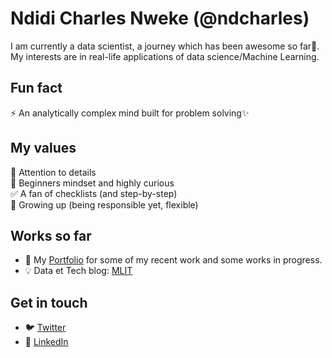 # Ndidi Charles Nweke (@ndcharles)

I am currently a data scientist, a journey which has been awesome so far🙌. My interests are in real-life applications of data science/Machine Learning.

## Fun fact
<!-- 🔭 I’m currently working on [Cheta](https://www.cheta.com.ng)<br>
Cheta is a project born out of my classroom experience. After leaving the classroom, I was still a home lesson teacher for a while. It was then that I realised how difficult it is to help kids practice for common entrance examinations (NCEE). This is me trying to build something for myself using my knowledge of WordPress.<br>

🔭 I’m currently working on Stopeet! A search platform to help detect fake job locations.
-->
⚡ An analytically complex mind built for problem solving✨<br>

## My values
🔭 Attention to details<br>
🌱 Beginners mindset and highly curious<br>
✅ A fan of checklists (and step-by-step)<br>
🚀 Growing up (being responsible yet, flexible)<br>

<!--
👋 💖 Safety and trust<br>
🌟 Expression as authentic self<br>
🍏 Beginner's mindset and curiosity<br>
 Shared norms<br>
🚀 Elevate the underrepresented
🔪
 💕
- 🔭 I’m currently working on ...
- 🌱 I’m currently learning ...
- 👯 I’m looking to collaborate on ...
- 🤔 I’m looking for help with ...
- 💬 Ask me about ...
- 📫 How to reach me: ...
- 😄 Pronouns: ...
- ⚡ Fun fact: ...

* :iphone: [Facebook](https://www.facebook.com/ndcharles) 
* :bulb: Data et Tech blog: [MLIT](https://www.ndcharles.github.io)<br>

#### ... more on me and about MyLifeInTech are [also available](https://www.opendiari.com/topics/my-life-in-tech).

-->

## Works so far
* 🔭 My [Portfolio](https://ndcharles.github.io/data_portfolio) for some of my recent work and some works in progress.
* :bulb: Data et Tech blog: [MLIT](https://www.ndcharles.github.io)<br>

## Get in touch
* :bird: [Twitter](https://twitter.com/nndcharles)<br>
* :necktie: [LinkedIn](https://www.linkedin.com/in/nndcharles)<br>
